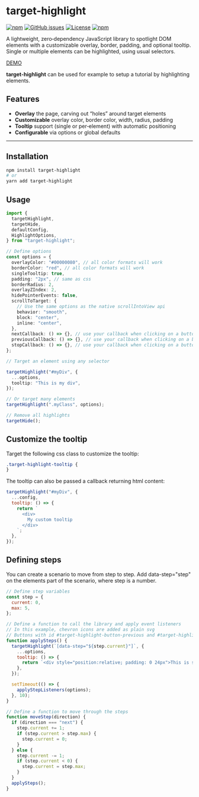 # target-highlight

[![npm](https://img.shields.io/npm/v/target-highlight)](https://github.com/graphieros/target-highlight)
[![GitHub issues](https://img.shields.io/github/issues/graphieros/target-highlight)](https://github.com/graphieros/target-highlight/issues)
[![License](https://img.shields.io/badge/license-MIT-green)](https://github.com/graphieros/target-highlight?tab=MIT-1-ov-file#readme)
[![npm](https://img.shields.io/npm/dt/target-highlight)](https://github.com/graphieros/target-highlight)

A lightweight, zero‑dependency JavaScript library to spotlight DOM elements with a customizable overlay, border, padding, and optional tooltip. Single or multiple elements can be highlighted, using usual selectors.

[DEMO](https://target-highlight.graphieros.com)

**target-highlight** can be used for example to setup a tutorial by highlighting elements.

## Features

- **Overlay** the page, carving out “holes” around target elements
- **Customizable** overlay color, border color, width, radius, padding
- **Tooltip** support (single or per‑element) with automatic positioning
- **Configurable** via options or global defaults

---

## Installation

```bash
npm install target-highlight
# or
yarn add target-highlight
```

## Usage

```ts
import {
  targetHighlight,
  targetHide,
  defaultConfig,
  HighlightOptions,
} from "target-highlight";

// Define options
const options = {
  overlayColor: "#00000080", // all color formats will work
  borderColor: "red", // all color formats will work
  singleTooltip: true,
  padding: "2px", // same as css
  borderRadius: 2,
  overlayZIndex: 2,
  hidePointerEvents: false,
  scrollToTarget: {
    // Use the same options as the native scrollIntoView api
    behavior: "smooth",
    block: "center",
    inline: "center",
  },
  nextCallback: () => {}, // use your callback when clicking on a button with an id of target-highlight-button-previous
  previousCallback: () => {}, // use your callback when clicking on a button with an id of target-highlight-button-previous
  stopCallback: () => {}, // use your callback when clicking on a button with an id of target-highlight-button-stop
};

// Target an element using any selector

targetHighlight("#myDiv", {
  ...options,
  tooltip: "This is my div",
});

// Or target many elements
targetHighlight(".myClass", options);

// Remove all highlights
targetHide();
```

## Customize the tooltip

Target the following css class to customize the tooltip:

```css
.target-highlight-tooltip {
}
```

The tooltip can also be passed a callback returning html content:

```js
targetHighlight("#myDiv", {
  ...config,
  tooltip: () => {
    return `
      <div>
        My custom tooltip
      </div>
    `;
  },
});
```

## Defining steps

You can create a scenario to move from step to step.
Add data-step="step" on the elements part of the scenario, where step is a number.

```js
// Define step variables
const step = {
  current: 0,
  max: 5,
};

// Define a function to call the library and apply event listeners
// In this example, chevron icons are added as plain svg
// Buttons with id #target-highlight-button-previous and #target-highlight-button-next will be recognized by the library, and events attached to them.
function applySteps() {
  targetHighlight(`[data-step="${step.current}"]`, {
    ...options,
    tooltip: () => {
      return `<div style="position:relative; padding: 0 24px">This is step ${step.value}</div><button id="target-highlight-button-previous" style="position: absolute; top: 50%; left: 0; transform: translateY(-50%)">${chevronLeftIcon}</button><button id="target-highlight-button-next" style="position: absolute; top: 50%; right: 0; transform: translateY(-50%)">${chevronRightIcon}</button>`;
    },
  });

  setTimeout(() => {
    applyStepListeners(options);
  }, 10);
}

// Define a function to move through the steps
function moveStep(direction) {
  if (direction === "next") {
    step.current += 1;
    if (step.current > step.max) {
      step.current = 0;
    }
  } else {
    step.current -= 1;
    if (step.current < 0) {
      step.current = step.max;
    }
  }
  applySteps();
}
```
